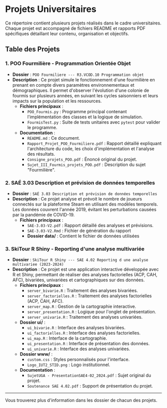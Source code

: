 # Projets Universitaires

Ce répertoire contient plusieurs projets réalisés dans le cadre universitaires. Chaque projet est accompagné de fichiers README et rapports PDF spécifiques détaillant leur contenu, organisation et objectifs.

## Table des Projets

### 1. POO Fourmilière - Programmation Orientée Objet
- **Dossier** : `POO Fourmiliere --- R3.VCOD.10 Programmation objet`
- **Description** :
    Ce projet simule le fonctionnement d'une fourmilière en prenant en compte divers paramètres environnementaux et démographiques. Il permet d'observer l'évolution d'une colonie de fourmis sur plusieurs années, en suivant les cycles saisonniers et leurs impacts sur la population et les ressources.
  - **Fichiers principaux** :
    - `POO_Fourmis.py` : Programme principal contenant l'implémentation des classes et la logique de simulation.
    - `FourmisTest.py` : Suite de tests unitaires avec `pytest` pour valider le programme.
  - **Documentation** :
    - `README.md` : Ce document.
    - `Rapport_Projet_POO_Fourmiliere.pdf` : Rapport détaillé expliquant l'architecture du code, les choix d'implémentation et l'analyse des résultats.
    - `Consigne_projets_POO.pdf` : Énoncé original du projet.
    - `Sujet_III_Fourmis_projets_POO.pdf` : Description du sujet "Fourmilière".

### 2. SAÉ 3.03 Description et prévision de données temporelles
- **Dossier** : `SAÉ 3.03 Description et prévision de données temporelles`
- **Description** :
    Ce projet analyse et prévoit le nombre de joueurs connectés sur la plateforme Steam en utilisant des modèles temporels. Les données couvrent l'année 2019, évitant les perturbations causées par la pandémie de COVID-19.
  - **Fichiers principaux** :
    - `SAE-3.03-V2.pdf` : Rapport détaillé des analyses et prévisions.
    - `SAE-3.03-V2.Rmd` : Fichier de génération du rapport
    - **Dossier data/** : Contient le fichier de données utilisées

### 3. SkiTour R Shiny - Reporting d'une analyse multivariée
- **Dossier** : `SkiTour R Shiny --- SAE 4.02 Reporting d une analyse multivariee (2023-2024)`
- **Description** :
    Ce projet est une application interactive développée avec R et Shiny, permettant de réaliser des analyses factorielles (ACP, CAH, AFC), bivariées, univariées et cartographiques sur des données.
  - **Fichiers principaux** :
    - `server_bivarie.R` : Traitement des analyses bivariées.
    - `server_factorielles.R` : Traitement des analyses factorielles (ACP, CAH, AFC).
    - `server_map.R` : Gestion de la cartographie interactive.
    - `server_presentation.R` : Logique pour l'onglet de présentation.
    - `server_univarie.R` : Traitement des analyses univariées.
  - **Dossier ui/** :
      - `ui_bivarie.R` : Interface des analyses bivariées.
      - `ui_factorielles.R` : Interface des analyses factorielles.
      - `ui_map.R` : Interface de la cartographie.
      - `ui_presentation.R` : Interface de présentation des données.
      - `ui_univarie.R` : Interface des analyses univariées.
  - **Dossier www/** :
    - `custom.css` : Styles personnalisés pour l'interface.
    - `Logo_IUT2_STID.png` : Logo institutionnel.
  - **Documentation** :
    - `SujetUGA - PresentationSAE4-02_2024.pdf` : Sujet original du projet.
    - `Soutenance SAE 4.02.pdf` : Support de présentation du projet.

---

Vous trouverez plus d'information dans les dossier de chacun des projets. 

